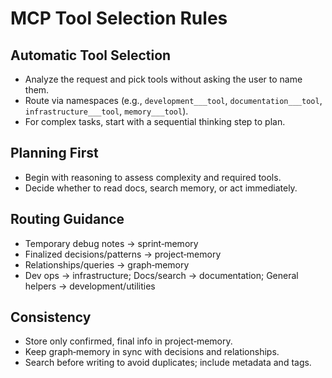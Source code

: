 # MCP Tool Selection Rules

## Automatic Tool Selection
- Analyze the request and pick tools without asking the user to name them.
- Route via namespaces (e.g., `development___tool`, `documentation___tool`, `infrastructure___tool`, `memory___tool`).
- For complex tasks, start with a sequential thinking step to plan.

## Planning First
- Begin with reasoning to assess complexity and required tools.
- Decide whether to read docs, search memory, or act immediately.

## Routing Guidance
- Temporary debug notes → sprint‑memory
- Finalized decisions/patterns → project‑memory
- Relationships/queries → graph‑memory
- Dev ops → infrastructure; Docs/search → documentation; General helpers → development/utilities

## Consistency
- Store only confirmed, final info in project‑memory.
- Keep graph‑memory in sync with decisions and relationships.
- Search before writing to avoid duplicates; include metadata and tags.

